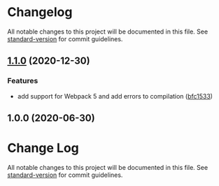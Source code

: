 # Changelog

All notable changes to this project will be documented in this file. See [standard-version](https://github.com/conventional-changelog/standard-version) for commit guidelines.

## [1.1.0](https://github.com/dmnsgn/convert-assets-webpack-plugin/compare/v1.0.0...v1.1.0) (2020-12-30)


### Features

* add support for Webpack 5 and add errors to compilation ([bfc1533](https://github.com/dmnsgn/convert-assets-webpack-plugin/commit/bfc1533f05f4369a9e68cca5c57049257bf80811))

## 1.0.0 (2020-06-30)

# Change Log

All notable changes to this project will be documented in this file. See [standard-version](https://github.com/conventional-changelog/standard-version) for commit guidelines.